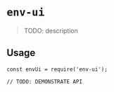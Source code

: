 # `env-ui`

> TODO: description

## Usage

```
const envUi = require('env-ui');

// TODO: DEMONSTRATE API
```
